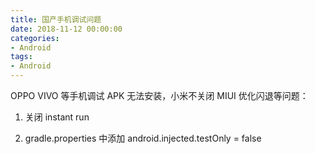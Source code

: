 ```yaml
---
title: 国产手机调试问题
date: 2018-11-12 00:00:00
categories: 
- Android
tags:
- Android
---
```


OPPO VIVO 等手机调试 APK 无法安装，小米不关闭 MIUI 优化闪退等问题：

1. 关闭 instant run

2. gradle.properties 中添加 android.injected.testOnly = false
